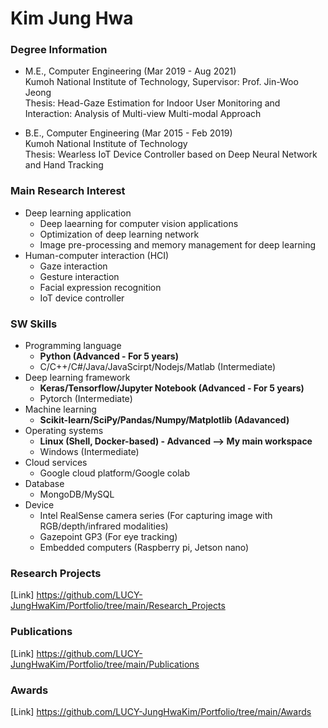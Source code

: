 # Kim Jung Hwa
### Degree Information
* M.E., Computer Engineering	(Mar 2019 - Aug 2021) <br>
Kumoh National Institute of Technology, Supervisor: Prof. Jin-Woo Jeong <br>
Thesis: Head-Gaze Estimation for Indoor User Monitoring and Interaction: Analysis of Multi-view Multi-modal Approach

* B.E., Computer Engineering	(Mar 2015 - Feb 2019) <br>
Kumoh National Institute of Technology <br>
Thesis: Wearless IoT Device Controller based on Deep Neural Network and Hand Tracking

### Main Research Interest
* Deep learning application <br>
  * Deep laearning for computer vision applications
  * Optimization of deep learning network
  * Image pre-processing and memory management for deep learning
* Human-computer interaction (HCI)
  * Gaze interaction
  * Gesture interaction
  * Facial expression recognition
  * IoT device controller

### SW Skills
* Programming language <br>
  * <b> Python (Advanced - For 5 years) </b>
  * C/C++/C#/Java/JavaScirpt/Nodejs/Matlab (Intermediate)
* Deep learning framework <br>
  * <b> Keras/Tensorflow/Jupyter Notebook (Advanced - For 5 years) </b>
  * Pytorch (Intermediate)
* Machine learning <br>
  * <b> Scikit-learn/SciPy/Pandas/Numpy/Matplotlib (Adavanced) </b>
* Operating systems <br>
  * <b> Linux (Shell, Docker-based) - Advanced --> My main workspace </b>
  * Windows (Intermediate)
* Cloud services <br>
  * Google cloud platform/Google colab
* Database <br>
  * MongoDB/MySQL
* Device <br>
  * Intel RealSense camera series (For capturing image with RGB/depth/infrared modalities)
  * Gazepoint GP3 (For eye tracking)
  * Embedded computers (Raspberry pi, Jetson nano)

### Research Projects
[Link] https://github.com/LUCY-JungHwaKim/Portfolio/tree/main/Research_Projects

### Publications
[Link] https://github.com/LUCY-JungHwaKim/Portfolio/tree/main/Publications

### Awards
[Link] https://github.com/LUCY-JungHwaKim/Portfolio/tree/main/Awards



